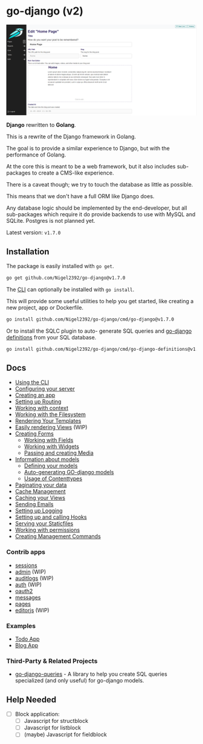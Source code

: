# go-django (v2)

![1719351174099](.github/image/README/1719351174099.png)

**Django** rewritten to **Golang**.

This is a rewrite of the Django framework in Golang.

The goal is to provide a similar experience to Django, but with the performance of Golang.

At the core this is meant to be a web framework, but it also includes sub-packages to create a CMS-like experience.

There is a caveat though; we try to touch the database as little as possible.

This means that we don't have a full ORM like Django does.

Any database logic should be implemented by the end-developer, but all sub-packages which require it do provide backends to use with MySQL and SQLite. Postgres is not planned yet.

Latest version: `v1.7.0`

## Installation

The package is easily installed with `go get`.

```bash
go get github.com/Nigel2392/go-django@v1.7.0
```

The [CLI](./docs/cli.md) can optionally be installed with `go install`.

This will provide some useful utilities to help you get started, like creating a new project, app or Dockerfile.

```bash
go install github.com/Nigel2392/go-django/cmd/go-django@v1.7.0
```

Or to install the SQLC plugin to auto- generate SQL queries and [go-django definitions](./docs/sqlc.md) from your SQL database.

```bash
go install github.com/Nigel2392/go-django/cmd/go-django-definitions@v1.7.0
```

## Docs

- [Using the CLI](./docs/cli.md)
- [Configuring your server](./docs/configuring.md)
- [Creating an app](./docs/apps.md)
- [Setting up Routing](./docs/routing.md)
- [Working with context](./docs/context.md)
- [Working with the Filesystem](./docs/filesystem.md)
- [Rendering Your Templates](./docs/rendering.md)
- [Easily rendering Views](./docs/views.md) (WIP)
- [Creating Forms](./docs/forms/readme.md)
  - [Working with Fields](./docs/forms/fields.md)
  - [Working with Widgets](./docs/forms/widgets.md)
  - [Passing and creating Media](./docs/forms/media.md)
- [Information about models](./docs/models.md)
  - [Defining your models](./docs/attrs/attrs.md)
  - [Auto-generating GO-django models](./docs/sqlc.md)
  - [Usage of Contenttypes](./docs/contenttypes.md)
- [Paginating your data](./docs/pagination.md)
- [Cache Management](./docs/cache.md)
- [Caching your Views](./docs/caching_views.md)
- [Sending Emails](./docs/mail.md)
- [Setting up Logging](./docs/logging.md)
- [Setting up and calling Hooks](./docs/hooks.md)
- [Serving your Staticfiles](./docs/staticfiles.md)
- [Working with permissions](./docs/permissions.md)
- [Creating Management Commands](./docs/commands.md)

### Contrib apps

- [sessions](./docs/apps/sessions.md)
- [admin](./docs/apps/admin) (WIP)
- [auditlogs](./docs/apps/auditlogs.md) (WIP)
- [auth](./docs/apps/auth) (WIP)
- [oauth2](./docs/apps/oauth2.md)
- [messages](./docs/apps/messages.md)
- [pages](./docs/apps/pages/readme.md)
- [editorjs](./docs/apps/editor.md) (WIP)

### Examples

- [Todo App](./docs/examples/todos.md)
- [Blog App](./docs/examples/blog.md)

### Third-Party & Related Projects

- [go-django-queries](https://github.com/Nigel2392/go-django/queries) - A library to help you create SQL queries specialized (and only useful) for go-django models.

## Help Needed

- [ ] Block application:
  - [ ] Javascript for structblock
  - [ ] Javascript for listblock
  - [ ] (maybe) Javascript for fieldblock
